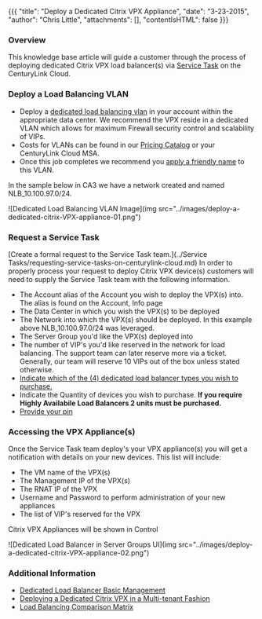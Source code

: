 {{{
  "title": "Deploy a Dedicated Citrix VPX Appliance",
  "date": "3-23-2015",
  "author": "Chris Little",
  "attachments": [],
  "contentIsHTML": false
}}}

### Overview
This knowledge base article will guide a customer through the process of deploying dedicated Citrix VPX load balancer(s) via [Service Task](http://www.centurylinkcloud.com/service-tasks) on the CenturyLink Cloud.

### Deploy a Load Balancing VLAN

* Deploy a [dedicated load balancing vlan](../Network/creating-and-deleting-vlans.md) in your account within the appropriate data center.  We recommend the VPX reside in a dedicated VLAN which allows for maximum Firewall security control and scalability of VIPs.
* Costs for VLANs can be found in our [Pricing Catalog](http://www.centurylinkcloud.com/pricing) or your CenturyLink Cloud MSA.
* Once this job completes we recommend you [apply a friendly name](../Network/add-a-user-friendly-name-to-vlans.md) to this VLAN.

In the sample below in CA3 we have a network created and named NLB_10.100.97.0/24.

![Dedicated Load Balancing VLAN Image](img src="../images/deploy-a-dedicated-citrix-VPX-appliance-01.png")

### Request a Service Task
[Create a formal request to the Service Task team.](../Service Tasks/requesting-service-tasks-on-centurylink-cloud.md)
In order to properly process your request to deploy Citrix VPX device(s) customers will need to supply the Service Task team with the following information.

* The Account alias of the Account you wish to deploy the VPX(s) into. The alias is found on the Account, Info page
* The Data Center in which you wish the VPX(s) to be deployed
* The Network into which the VPX(s) should be deployed. In this example above NLB_10.100.97.0/24 was leveraged.
* The Server Group you'd like the VPX(s) deployed into
* The number of VIP's you'd like reserved in the network for load balancing. The support team can later reserve more via a ticket. Generally, our team will reserve 10 VIPs out of the box unless stated otherwise.
* [Indicate which of the (4) dedicated load balancer types you wish to purchase.](http://www.centurylinkcloud.com/load-balancing/#Pricing)
* Indicate the Quantity of devices you wish to purchase.  **If you require Highly Availabile Load Balancers 2 units must be purchased.**
* [Provide your pin](../Support/pin-authentication-for-support-requests.md)

### Accessing the VPX Appliance(s)

Once the Service Task team deploy's your VPX appliance(s) you will get a notification with details on your new devices. This list will include:

* The VM name of the VPX(s)
* The Management IP of the VPX(s)
* The RNAT IP of the VPX
* Username and Password to perform administration of your new appliances
* The list of VIP's reserved for the VPX

Citrix VPX Appliances will be shown in Control

![Dedicated Load Balancer in Server Groups UI](img src="../images/deploy-a-dedicated-citrix-VPX-appliance-02.png")

### Additional Information

* [Dedicated Load Balancer Basic Management](../Network/dedicated-load-balancer-basic-management.md)
* [Deploying a Dedicated Citrix VPX in a Multi-tenant Fashion](../Network/deploying-a-dedicated-citrix-vpx-environment-in-a-multi-tenant-fashion.md)
* [Load Balancing Comparison Matrix](../Network/load-balancing-comparison-matrix.md)
